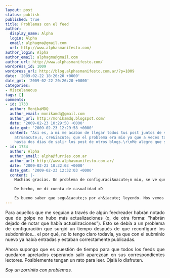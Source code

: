 ```yaml
---
layout: post
status: publish
published: true
title: Problemas con el feed
author:
  display_name: Alpha
  login: Alpha
  email: alphagma@gmail.com
  url: http://www.alphasmanifesto.com/
author_login: Alpha
author_email: alphagma@gmail.com
author_url: http://www.alphasmanifesto.com/
wordpress_id: 1009
wordpress_url: http://blog.alphasmanifesto.com.ar/?p=1009
date: '2009-02-22 18:26:20 +0000'
date_gmt: '2009-02-22 20:26:20 +0000'
categories:
- Miscelaneous
tags: []
comments:
- id: 1733
  author: MonikaMDQ
  author_email: monikamdq@gmail.com
  author_url: http://monikamdq.blogspot.com/
  date: '2009-02-23 10:29:58 +0000'
  date_gmt: '2009-02-23 12:29:58 +0000'
  content: "Asi es, a mi me acaban de llegar todos tus post juntos de varios dias
    atr&aacute;s, cre&iacute; que el problema era mio ya que a veces tampoco actualiza
    hasta dos dias de salir los post de otros blogs.\r\nMe alegro que solucionaras\r\nSaludos"
- id: 1734
  author: Alpha
  author_email: alpha@furries.com.ar
  author_url: http://www.alphasmanifesto.com.ar/
  date: '2009-02-23 10:32:03 +0000'
  date_gmt: '2009-02-23 12:32:03 +0000'
  content: |-
    Muchias gracias. Un problema de configuraci&oacute;n mio, se ve que en alg&uacute;n momento cambi&eacute; algo y no me percat&eacute; de eso.

    De hecho, me di cuenta de casualidad xD

    Es bueno saber que segu&iacute;s por ah&iacute; leyendo. Nos vemos!
---
```

<p style="text-align: justify;">Para aquellos que me segu&iacute;an a trav&eacute;s de alg&uacute;n feedreader habr&aacute;n notado que de golpe no hubo m&aacute;s actualizaciones (o, de otra forma: "habr&aacute;n dejado de notar que hab&iacute;a actualizaciones"). Esto se deb&iacute;a a un problema de configuraci&oacute;n que surgi&oacute; un tiempo despu&eacute;s de que reconfigur&eacute; los subdominios... el por qu&eacute;, no lo tengo claro todav&iacute;a, ya que con el subminio nuevo ya hab&iacute;a entradas y estaban correctamente publicadas.</p>
<p style="text-align: justify;">Ahora supongo que es cuesti&oacute;n de tiempo para que todos los feeds que quedaron apretados esperando salir aparezcan en sus correspondientes lectores. Posiblemente tengan un rato para leer. Ojal&aacute; lo disfruten.</p>
<p style="text-align: justify;"><em>Soy un zorrinito con problemas.</em></p>
